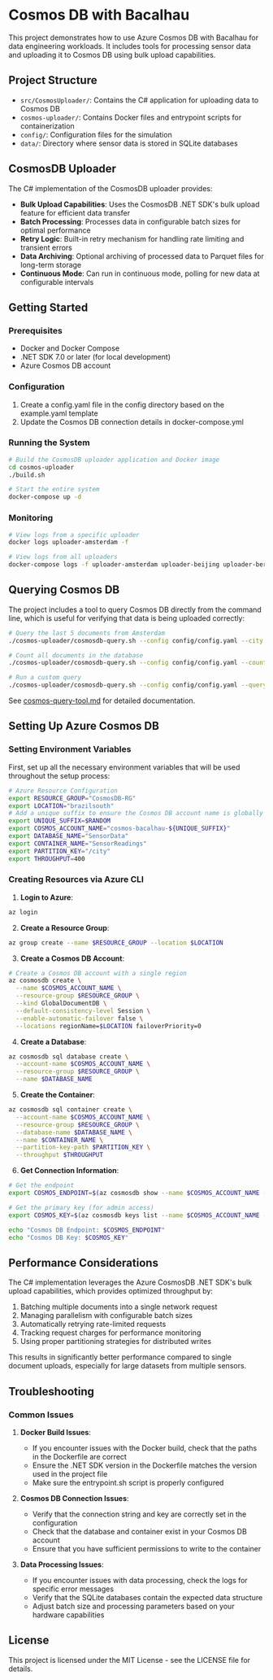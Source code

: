 # Cosmos DB with Bacalhau

This project demonstrates how to use Azure Cosmos DB with Bacalhau for data engineering workloads. It includes tools for processing sensor data and uploading it to Cosmos DB using bulk upload capabilities.

## Project Structure

- `src/CosmosUploader/`: Contains the C# application for uploading data to Cosmos DB
- `cosmos-uploader/`: Contains Docker files and entrypoint scripts for containerization
- `config/`: Configuration files for the simulation
- `data/`: Directory where sensor data is stored in SQLite databases

## CosmosDB Uploader

The C# implementation of the CosmosDB uploader provides:

- **Bulk Upload Capabilities**: Uses the CosmosDB .NET SDK's bulk upload feature for efficient data transfer
- **Batch Processing**: Processes data in configurable batch sizes for optimal performance
- **Retry Logic**: Built-in retry mechanism for handling rate limiting and transient errors
- **Data Archiving**: Optional archiving of processed data to Parquet files for long-term storage
- **Continuous Mode**: Can run in continuous mode, polling for new data at configurable intervals

## Getting Started

### Prerequisites

- Docker and Docker Compose
- .NET SDK 7.0 or later (for local development)
- Azure Cosmos DB account

### Configuration

1. Create a config.yaml file in the config directory based on the example.yaml template
2. Update the Cosmos DB connection details in docker-compose.yml

### Running the System

```bash
# Build the CosmosDB uploader application and Docker image
cd cosmos-uploader
./build.sh

# Start the entire system
docker-compose up -d
```

### Monitoring

```bash
# View logs from a specific uploader
docker logs uploader-amsterdam -f

# View logs from all uploaders
docker-compose logs -f uploader-amsterdam uploader-beijing uploader-berlin uploader-cairo uploader-chicago
```

## Querying Cosmos DB

The project includes a tool to query Cosmos DB directly from the command line, which is useful for verifying that data is being uploaded correctly:

```bash
# Query the last 5 documents from Amsterdam
./cosmos-uploader/cosmosdb-query.sh --config config/config.yaml --city Amsterdam --limit 5

# Count all documents in the database
./cosmos-uploader/cosmosdb-query.sh --config config/config.yaml --count

# Run a custom query
./cosmos-uploader/cosmosdb-query.sh --config config/config.yaml --query "SELECT * FROM c WHERE c.temperature > 25.0 LIMIT 10"
```

See [cosmos-query-tool.md](docs/cosmos-query-tool.md) for detailed documentation.

## Setting Up Azure Cosmos DB

### Setting Environment Variables

First, set up all the necessary environment variables that will be used throughout the setup process:

```bash
# Azure Resource Configuration
export RESOURCE_GROUP="CosmosDB-RG"
export LOCATION="brazilsouth"
# Add a unique suffix to ensure the Cosmos DB account name is globally unique
export UNIQUE_SUFFIX=$RANDOM
export COSMOS_ACCOUNT_NAME="cosmos-bacalhau-${UNIQUE_SUFFIX}"
export DATABASE_NAME="SensorData"
export CONTAINER_NAME="SensorReadings"
export PARTITION_KEY="/city"
export THROUGHPUT=400
```

### Creating Resources via Azure CLI

1. **Login to Azure**:

```bash
az login
```

2. **Create a Resource Group**:

```bash
az group create --name $RESOURCE_GROUP --location $LOCATION
```

3. **Create a Cosmos DB Account**:

```bash
# Create a Cosmos DB account with a single region
az cosmosdb create \
  --name $COSMOS_ACCOUNT_NAME \
  --resource-group $RESOURCE_GROUP \
  --kind GlobalDocumentDB \
  --default-consistency-level Session \
  --enable-automatic-failover false \
  --locations regionName=$LOCATION failoverPriority=0
```

4. **Create a Database**:

```bash
az cosmosdb sql database create \
  --account-name $COSMOS_ACCOUNT_NAME \
  --resource-group $RESOURCE_GROUP \
  --name $DATABASE_NAME
```

5. **Create the Container**:

```bash
az cosmosdb sql container create \
  --account-name $COSMOS_ACCOUNT_NAME \
  --resource-group $RESOURCE_GROUP \
  --database-name $DATABASE_NAME \
  --name $CONTAINER_NAME \
  --partition-key-path $PARTITION_KEY \
  --throughput $THROUGHPUT
```

6. **Get Connection Information**:

```bash
# Get the endpoint
export COSMOS_ENDPOINT=$(az cosmosdb show --name $COSMOS_ACCOUNT_NAME --resource-group $RESOURCE_GROUP --query documentEndpoint -o tsv)

# Get the primary key (for admin access)
export COSMOS_KEY=$(az cosmosdb keys list --name $COSMOS_ACCOUNT_NAME --resource-group $RESOURCE_GROUP --query primaryMasterKey -o tsv)

echo "Cosmos DB Endpoint: $COSMOS_ENDPOINT"
echo "Cosmos DB Key: $COSMOS_KEY"
```

## Performance Considerations

The C# implementation leverages the Azure CosmosDB .NET SDK's bulk upload capabilities, which provides optimized throughput by:

1. Batching multiple documents into a single network request
2. Managing parallelism with configurable batch sizes
3. Automatically retrying rate-limited requests
4. Tracking request charges for performance monitoring
5. Using proper partitioning strategies for distributed writes

This results in significantly better performance compared to single document uploads, especially for large datasets from multiple sensors.

## Troubleshooting

### Common Issues

1. **Docker Build Issues**:
   - If you encounter issues with the Docker build, check that the paths in the Dockerfile are correct
   - Ensure the .NET SDK version in the Dockerfile matches the version used in the project file
   - Make sure the entrypoint.sh script is properly configured

2. **Cosmos DB Connection Issues**:
   - Verify that the connection string and key are correctly set in the configuration
   - Check that the database and container exist in your Cosmos DB account
   - Ensure that you have sufficient permissions to write to the container

3. **Data Processing Issues**:
   - If you encounter issues with data processing, check the logs for specific error messages
   - Verify that the SQLite databases contain the expected data structure
   - Adjust batch size and processing parameters based on your hardware capabilities

## License

This project is licensed under the MIT License - see the LICENSE file for details.